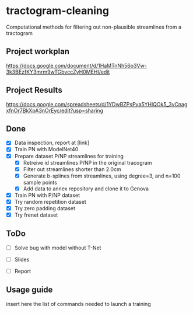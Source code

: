 # tractogram-cleaning
Computational methods for filtering out non-plausible streamlines from a tractogram
## Project workplan
https://docs.google.com/document/d/1HaMTnNh56o3Vw-3k3BEzfKY3mrm9wTGbvccZyH0MEHI/edit
## Project Results
https://docs.google.com/spreadsheets/d/1YDwBZPsPya5YHlQOk5_3vCnagxfnOr7BkXpA3nOrEyc/edit?usp=sharing

## Done
* [x] Data inspection, report at [link]
* [x] Train PN with ModelNet40
* [x] Prepare dataset P/NP streamlines for training
  * [x] Retreive id streamlines P/NP in the original tracogram
  * [x] Filter out streamlines shorter than 2.0cm
  * [x] Generate b-splines from streamlines, using degree=3, and n=100 sample points
  * [x] Add data to annex repository and clone it to Genova 
* [x] Train PN with P/NP dataset
* [x] Try random repetition dataset
* [x] Try zero padding dataset
* [x] Try frenet dataset

## ToDo
* [ ] Solve bug with model without T-Net
* [ ] Slides
* [ ] Report


## Usage guide
insert here the list of commands needed to launch a training
